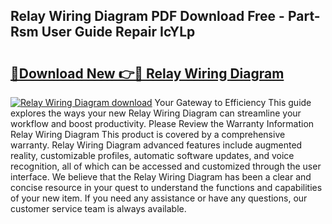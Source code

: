 ## Relay Wiring Diagram PDF Download Free - Part-Rsm User Guide Repair IcYLp

# <h2><a href="http://dfiffdf.blite.top/?on=Relay+Wiring+Diagram">🔗Download New 👉🔴 Relay Wiring Diagram</a></h2>

[![Relay Wiring Diagram download](https://i.imgur.com/lujVjoI.png)](http://dfiffdf.blite.top/?on=Relay+Wiring+Diagram)
Your Gateway to Efficiency This guide explores the ways your new Relay Wiring Diagram can streamline your workflow and boost productivity. Please Review the Warranty Information Relay Wiring Diagram This product is covered by a comprehensive warranty. Relay Wiring Diagram advanced features include augmented reality, customizable profiles, automatic software updates, and voice recognition, all of which can be accessed and customized through the user interface. We believe that the Relay Wiring Diagram has been a clear and concise resource in your quest to understand the functions and capabilities of your new item. If you need any assistance or have any questions, our customer service team is always available.
